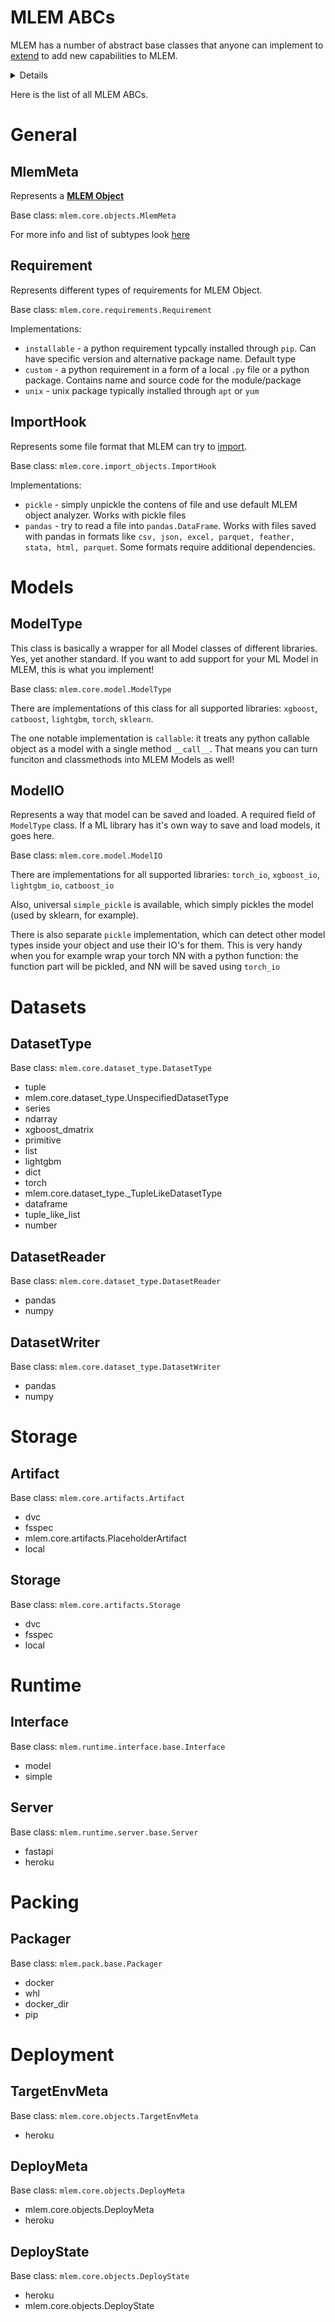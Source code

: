 # MLEM ABCs

MLEM has a number of abstract base classes that anyone can implement to
[extend](/doc/user-guide/extending) to add new capabilities to MLEM.

<details>

### Internal details

Each abstract base class in this list is a subclass of `mlem.core.base.MlemABC`
class, which is a subclass of pydantic `BaseModel` with additional polymorphic
magic.

That means that all subclasses are also `BaseModel`s and should be serializable.
This way MLEM can save/load them as part of the other objects or configure them
via `-c` notation in CLI.

</details>

Here is the list of all MLEM ABCs.

# General

## MlemMeta

Represents a **[MLEM Object](/doc/user-guide/basic-concepts)**

Base class: `mlem.core.objects.MlemMeta`

For more info and list of subtypes look
[here](/doc/user-guide/basic-concepts#mlem-object-types)

## Requirement

Represents different types of requirements for MLEM Object.

Base class: `mlem.core.requirements.Requirement`

Implementations:

- `installable` - a python requirement typcally installed through `pip`. Can
  have specific version and alternative package name. Default type
- `custom` - a python requirement in a form of a local `.py` file or a python
  package. Contains name and source code for the module/package
- `unix` - unix package typically installed through `apt` or `yum`

## ImportHook

Represents some file format that MLEM can try to
[import](/doc/user-guide/importing).

Base class: `mlem.core.import_objects.ImportHook`

Implementations:

- `pickle` - simply unpickle the contens of file and use default MLEM object
  analyzer. Works with pickle files
- `pandas` - try to read a file into `pandas.DataFrame`. Works with files saved
  with pandas in formats like
  `csv, json, excel, parquet, feather, stata, html, parquet`. Some formats
  require additional dependencies.

# Models

## ModelType

This class is basically a wrapper for all Model classes of different libraries.
Yes, yet another standard. If you want to add support for your ML Model in MLEM,
this is what you implement!

Base class: `mlem.core.model.ModelType`

There are implementations of this class for all supported libraries: `xgboost`,
`catboost`, `lightgbm`, `torch`, `sklearn`.

The one notable implementation is `callable`: it treats any python callable
object as a model with a single method `__call__`. That means you can turn
funciton and classmethods into MLEM Models as well!

## ModelIO

Represents a way that model can be saved and loaded. A required field of
`ModelType` class. If a ML library has it's own way to save and load models, it
goes here.

Base class: `mlem.core.model.ModelIO`

There are implementations for all supported libraries: `torch_io`, `xgboost_io`,
`lightgbm_io`, `catboost_io`

Also, universal `simple_pickle` is available, which simply pickles the model
(used by sklearn, for example).

There is also separate `pickle` implementation, which can detect other model
types inside your object and use their IO's for them. This is very handy when
you for example wrap your torch NN with a python function: the function part
will be pickled, and NN will be saved using `torch_io`

# Datasets

[comment]: <> (TODO)

## DatasetType

Base class: `mlem.core.dataset_type.DatasetType`

- tuple
- mlem.core.dataset_type.UnspecifiedDatasetType
- series
- ndarray
- xgboost_dmatrix
- primitive
- list
- lightgbm
- dict
- torch
- mlem.core.dataset_type.\_TupleLikeDatasetType
- dataframe
- tuple_like_list
- number

## DatasetReader

Base class: `mlem.core.dataset_type.DatasetReader`

- pandas
- numpy

## DatasetWriter

Base class: `mlem.core.dataset_type.DatasetWriter`

- pandas
- numpy

# Storage

## Artifact

Base class: `mlem.core.artifacts.Artifact`

- dvc
- fsspec
- mlem.core.artifacts.PlaceholderArtifact
- local

## Storage

Base class: `mlem.core.artifacts.Storage`

- dvc
- fsspec
- local

# Runtime

## Interface

Base class: `mlem.runtime.interface.base.Interface`

- model
- simple

## Server

Base class: `mlem.runtime.server.base.Server`

- fastapi
- heroku

# Packing

## Packager

Base class: `mlem.pack.base.Packager`

- docker
- whl
- docker_dir
- pip

# Deployment

## TargetEnvMeta

Base class: `mlem.core.objects.TargetEnvMeta`

- heroku

## DeployMeta

Base class: `mlem.core.objects.DeployMeta`

- mlem.core.objects.DeployMeta
- heroku

## DeployState

Base class: `mlem.core.objects.DeployState`

- heroku
- mlem.core.objects.DeployState
